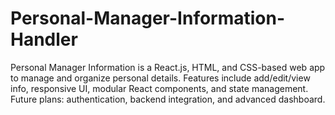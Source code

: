 # Personal-Manager-Information-Handler
Personal Manager Information is a React.js, HTML, and CSS-based web app to manage and organize personal details. Features include add/edit/view info, responsive UI, modular React components, and state management. Future plans: authentication, backend integration, and advanced dashboard.
